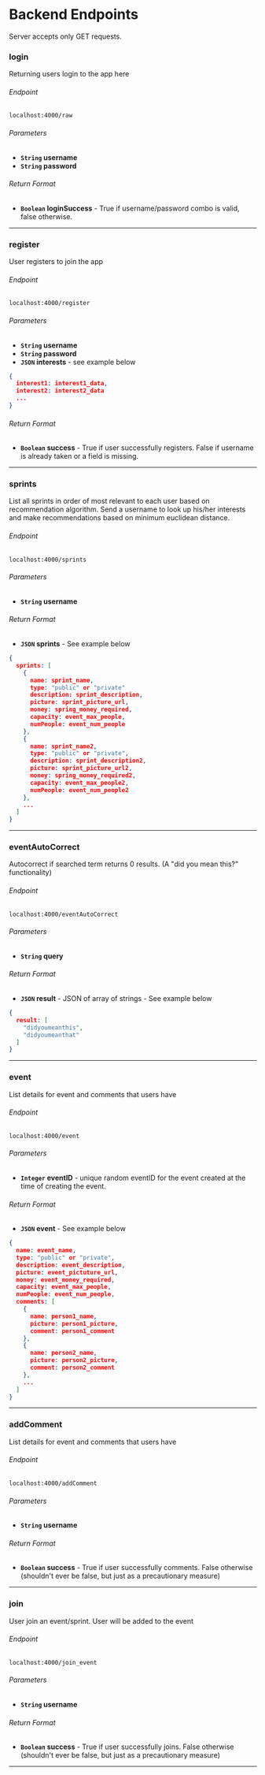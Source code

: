 # Backend Endpoints
Server accepts only GET requests. 

### login
Returning users login to the app here
###### Endpoint
```
localhost:4000/raw
```
###### Parameters
- **<code>String</code> username**
- **<code>String</code> password**

###### Return Format
- **<code>Boolean</code> loginSuccess** - True if username/password combo is valid, false otherwise.

---

### register
User registers to join the app
###### Endpoint
```
localhost:4000/register
```
###### Parameters
- **<code>String</code> username**
- **<code>String</code> password**
- **<code>JSON</code> interests** - see example below
```json
{
  interest1: interest1_data,
  interest2: interest2_data
  ...
}
```

###### Return Format
- **<code>Boolean</code> success** - True if user successfully registers. False if username is already taken or a field is missing.

---

### sprints
List all sprints in order of most relevant to each user based on recommendation algorithm. Send a username to look up his/her interests and make recommendations based on minimum euclidean distance.
###### Endpoint
```
localhost:4000/sprints
```
###### Parameters
- **<code>String</code> username**

###### Return Format
- **<code>JSON</code> sprints** - See example below
```json
{
  sprints: [
    {
      name: sprint_name,
      type: "public" or "private"
      description: sprint_description,
      picture: sprint_picture_url,
      money: spring_money_required,
      capacity: event_max_people,
      numPeople: event_num_people
    },
    {
      name: sprint_name2,
      type: "public" or "private",
      description: sprint_description2,
      picture: sprint_picture_url2,
      money: spring_money_required2,
      capacity: event_max_people2,
      numPeople: event_num_people2
    },
    ...
  ]
}
```

---

### eventAutoCorrect
Autocorrect if searched term returns 0 results. (A "did you mean this?" functionality)
###### Endpoint
```
localhost:4000/eventAutoCorrect
```
###### Parameters
- **<code>String</code> query**

###### Return Format
- **<code>JSON</code> result** - JSON of array of strings  - See example below
```json
{
  result: [
    "didyoumeanthis",
    "didyoumeanthat"
  ]
}
```

---

### event
List details for event and comments that users have
###### Endpoint
```
localhost:4000/event
```
###### Parameters
- **<code>Integer</code> eventID** - unique random eventID for the event created at the time of creating the event.

###### Return Format
- **<code>JSON</code> event** - See example below
```json
{
  name: event_name,
  type: "public" or "private",
  description: event_description,
  picture: event_pictuture_url,
  money: event_money_required,
  capacity: event_max_people,
  numPeople: event_num_people,
  comments: [
    {
      name: person1_name,
      picture: person1_picture,
      comment: person1_comment
    },
    {
      name: person2_name,
      picture: person2_picture,
      comment: person2_comment
    },
    ...
  ]
}
```

---

### addComment
List details for event and comments that users have
###### Endpoint
```
localhost:4000/addComment
```
###### Parameters
- **<code>String</code> username**

###### Return Format
- **<code>Boolean</code> success** - True if user successfully comments. False otherwise (shouldn't ever be false, but just as a precautionary measure)

---

### join
User join an event/sprint. User will be added to the event
###### Endpoint
```
localhost:4000/join_event
```
###### Parameters
- **<code>String</code> username**

###### Return Format
- **<code>Boolean</code> success** - True if user successfully joins. False otherwise (shouldn't ever be false, but just as a precautionary measure)

---